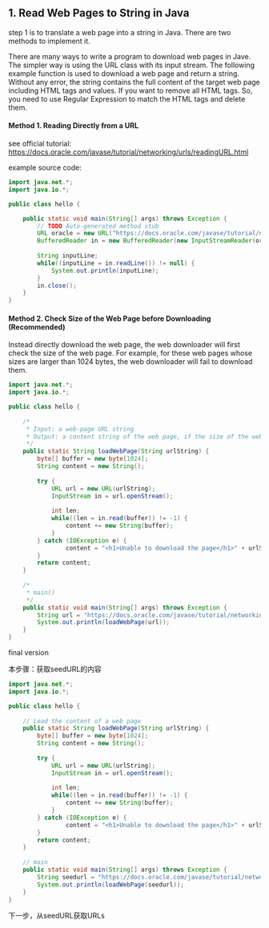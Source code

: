## 1. Read Web Pages to String in Java

step 1 is to translate a web page into a string in Java. There are two methods to implement it.

There are many ways to write a program to download web pages in Jave. The simpler way is using the URL class with its input stream. The following example function is used to download a web page and return a string. Without any error, the string contains the full content of the target web page including HTML tags and values. If you want to remove all HTML tags. So, you need to use Regular Expression to match the HTML tags and delete them.



#### Method 1.  Reading Directly from a URL

see official tutorial: https://docs.oracle.com/javase/tutorial/networking/urls/readingURL.html

example source code:
```java
import java.net.*;
import java.io.*;

public class hello {

    public static void main(String[] args) throws Exception {
        // TODO Auto-generated method stub
        URL oracle = new URL("https://docs.oracle.com/javase/tutorial/networking/urls/readingURL.html");
        BufferedReader in = new BufferedReader(new InputStreamReader(oracle.openStream()));
        
        String inputLine;
        while((inputLine = in.readLine()) != null) {
            System.out.println(inputLine);
        }
        in.close();
    }
}
```


#### Method 2.  Check Size of the Web Page before Downloading (Recommended)

Instead directly download the web page, the web downloader will first check the size of the web page. For example, for these web pages whose sizes are larger than 1024 bytes, the web downloader will fail to download them. 

```java
import java.net.*;
import java.io.*;

public class hello {
    
    /*
     * Input: a web-page URL string
     * Output: a content string of the web page, if the size of the web page > 1024 bytes, it will fail
     */
    public static String loadWebPage(String urlString) {
        byte[] buffer = new byte[1024];
        String content = new String();
        
        try {
            URL url = new URL(urlString);
            InputStream in = url.openStream();
            
            int len;
            while((len = in.read(buffer)) != -1) {
                content += new String(buffer);
            }
        } catch (IOException e) {
                content = "<h1>Unable to download the page</h1>" + urlString;
        }
        return content;
    }
    
    /*
     * main()
     */
    public static void main(String[] args) throws Exception {
        String url = "https://docs.oracle.com/javase/tutorial/networking/urls/readingURL.html";
        System.out.println(loadWebPage(url));
    }
}
```


final version

本步骤：获取seedURL的内容

```java
import java.net.*;
import java.io.*;

public class hello {
    
    // Load the content of a web page
    public static String loadWebPage(String urlString) {
        byte[] buffer = new byte[1024];
        String content = new String();
        
        try {
            URL url = new URL(urlString);
            InputStream in = url.openStream();
            
            int len;
            while((len = in.read(buffer)) != -1) {
                content += new String(buffer);
            }
        } catch (IOException e) {
                content = "<h1>Unable to download the page</h1>" + urlString;
        }
        return content;
    }
    
    // main
    public static void main(String[] args) throws Exception {
        String seedurl = "https://docs.oracle.com/javase/tutorial/networking/urls/readingURL.html";
        System.out.println(loadWebPage(seedurl));
    }
}
```

下一步，从seedURL获取URLs

